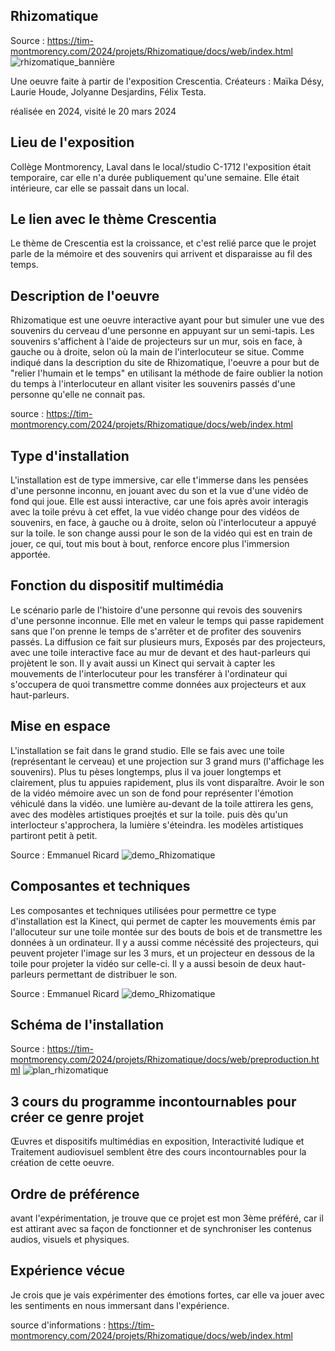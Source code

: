 
## **Rhizomatique**

Source : https://tim-montmorency.com/2024/projets/Rhizomatique/docs/web/index.html
![rhizomatique_bannière](media/rhizomatique_banniere.jpg)

Une oeuvre faite à partir de l'exposition Crescentia. Créateurs : Maïka Désy, Laurie Houde, Jolyanne Desjardins, Félix Testa.

réalisée en 2024, visité le 20 mars 2024
## Lieu de l'exposition
Collège Montmorency, Laval
dans le local/studio C-1712
l'exposition était temporaire, car elle n'a durée publiquement qu'une semaine. Elle était intérieure, car elle se passait dans un local.
## Le lien avec le thème Crescentia
Le thème de Crescentia est la croissance, et c'est relié parce que le projet parle de la mémoire et des souvenirs qui arrivent et disparaisse au fil des temps.

## Description de l'oeuvre
Rhizomatique est une oeuvre interactive ayant pour but simuler une vue des souvenirs du cerveau d'une personne en appuyant sur un semi-tapis. Les souvenirs s'affichent à l'aide de projecteurs sur un mur, sois en face, à gauche ou à droite, selon où la main de l'interlocuteur se situe. Comme indiqué dans la description du site de Rhizomatique, l'oeuvre a pour but de "relier l'humain et le temps" en utilisant la méthode de faire oublier la notion du temps à l'interlocuteur en allant visiter les souvenirs passés d'une personne qu'elle ne connait pas.

source : https://tim-montmorency.com/2024/projets/Rhizomatique/docs/web/index.html

## Type d'installation
L'installation est de type immersive, car elle t'immerse dans les pensées d'une personne inconnu, en jouant avec du son et la vue d'une vidéo de fond qui joue. Elle est aussi interactive, car une fois après avoir interagis avec la toile prévu à cet effet, la vue vidéo change pour des vidéos de souvenirs, en face, à gauche ou à droite, selon où l'interlocuteur a appuyé sur la toile. le son change aussi pour le son de la vidéo qui est en train de jouer, ce qui, tout mis bout à bout, renforce encore plus l'immersion apportée.

## Fonction du dispositif multimédia
Le scénario parle de l'histoire d'une personne qui revois des souvenirs d'une personne inconnue. Elle met en valeur le temps qui passe rapidement sans que l'on prenne le temps de s'arrêter et de profiter des souvenirs passés. La diffusion ce fait sur plusieurs murs, Exposés par des projecteurs, avec une toile interactive face au mur de devant et des haut-parleurs qui projètent le son. Il y avait aussi un Kinect qui servait à capter les mouvements de l'interlocuteur pour les transférer à l'ordinateur qui s'occupera de quoi transmettre comme données aux projecteurs et aux haut-parleurs.

## Mise en espace
L'installation se fait dans le grand studio. Elle se fais avec une toile (représentant le cerveau) et une projection sur 3 grand murs (l'affichage les souvenirs). Plus tu pèses longtemps, plus il va jouer longtemps et clairement, plus tu appuies rapidement, plus ils vont disparaître. Avoir le son de la vidéo mémoire avec un son de fond pour représenter l'émotion véhiculé dans la vidéo. une lumière au-devant de la toile attirera les gens, avec des modèles artistiques proejtés et sur la toile. puis dès qu'un interlocteur s'approchera, la lumière s'éteindra. les modèles artistiques partiront petit à petit.

Source : Emmanuel Ricard
![demo_Rhizomatique](media/Rhizomatique_demo.jpg)


## Composantes et techniques
Les composantes et techniques utilisées pour permettre ce type d'installation est la Kinect, qui permet de capter les mouvements émis par l'allocuteur sur une toile montée sur des bouts de bois et de transmettre les données à un ordinateur. Il y a aussi comme nécéssité des projecteurs, qui peuvent projeter l'image sur les 3 murs, et un projecteur en dessous de la toile pour projeter la vidéo sur celle-ci. Il y a aussi besoin de deux haut-parleurs permettant de distribuer le son.

Source : Emmanuel Ricard
![demo_Rhizomatique](media/Rhizomatique_interieur.jpg)


## Schéma de l'installation
Source : https://tim-montmorency.com/2024/projets/Rhizomatique/docs/web/preproduction.html
![plan_rhizomatique](media/rhizomatique_plantation.drawio.png)

## 3 cours du programme incontournables pour créer ce genre projet
Œuvres et dispositifs multimédias en exposition, Interactivité ludique et Traitement audiovisuel semblent être des cours incontournables pour la création de cette oeuvre.

## Ordre de préférence
avant l'expérimentation, je trouve que ce projet est mon 3ème préféré, car il est attirant avec sa façon de fonctionner et de synchroniser les contenus audios, visuels et physiques.

## Expérience vécue
Je crois que je vais expérimenter des émotions fortes, car elle va jouer avec les sentiments en nous immersant dans l'expérience.

source d'informations : https://tim-montmorency.com/2024/projets/Rhizomatique/docs/web/index.html
